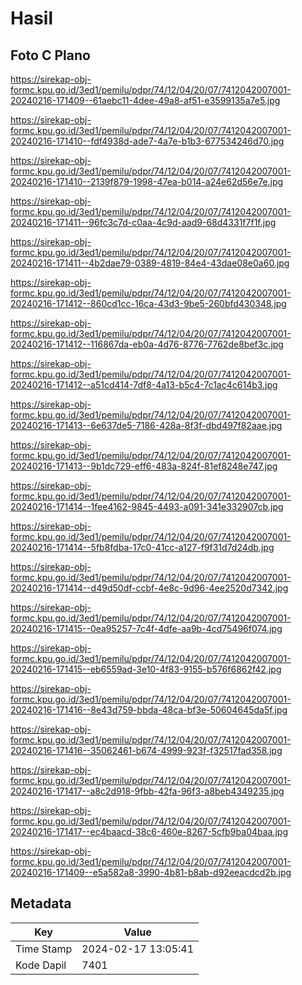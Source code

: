 # Hasil

## Foto C Plano

https://sirekap-obj-formc.kpu.go.id/3ed1/pemilu/pdpr/74/12/04/20/07/7412042007001-20240216-171409--61aebc11-4dee-49a8-af51-e3599135a7e5.jpg

https://sirekap-obj-formc.kpu.go.id/3ed1/pemilu/pdpr/74/12/04/20/07/7412042007001-20240216-171410--fdf4938d-ade7-4a7e-b1b3-677534246d70.jpg

https://sirekap-obj-formc.kpu.go.id/3ed1/pemilu/pdpr/74/12/04/20/07/7412042007001-20240216-171410--2139f879-1998-47ea-b014-a24e62d56e7e.jpg

https://sirekap-obj-formc.kpu.go.id/3ed1/pemilu/pdpr/74/12/04/20/07/7412042007001-20240216-171411--96fc3c7d-c0aa-4c9d-aad9-68d4331f7f1f.jpg

https://sirekap-obj-formc.kpu.go.id/3ed1/pemilu/pdpr/74/12/04/20/07/7412042007001-20240216-171411--4b2dae79-0389-4819-84e4-43dae08e0a60.jpg

https://sirekap-obj-formc.kpu.go.id/3ed1/pemilu/pdpr/74/12/04/20/07/7412042007001-20240216-171412--860cd1cc-16ca-43d3-9be5-260bfd430348.jpg

https://sirekap-obj-formc.kpu.go.id/3ed1/pemilu/pdpr/74/12/04/20/07/7412042007001-20240216-171412--116867da-eb0a-4d76-8776-7762de8bef3c.jpg

https://sirekap-obj-formc.kpu.go.id/3ed1/pemilu/pdpr/74/12/04/20/07/7412042007001-20240216-171412--a51cd414-7df8-4a13-b5c4-7c1ac4c614b3.jpg

https://sirekap-obj-formc.kpu.go.id/3ed1/pemilu/pdpr/74/12/04/20/07/7412042007001-20240216-171413--6e637de5-7186-428a-8f3f-dbd497f82aae.jpg

https://sirekap-obj-formc.kpu.go.id/3ed1/pemilu/pdpr/74/12/04/20/07/7412042007001-20240216-171413--9b1dc729-eff6-483a-824f-81ef8248e747.jpg

https://sirekap-obj-formc.kpu.go.id/3ed1/pemilu/pdpr/74/12/04/20/07/7412042007001-20240216-171414--1fee4162-9845-4493-a091-341e332907cb.jpg

https://sirekap-obj-formc.kpu.go.id/3ed1/pemilu/pdpr/74/12/04/20/07/7412042007001-20240216-171414--5fb8fdba-17c0-41cc-a127-f9f31d7d24db.jpg

https://sirekap-obj-formc.kpu.go.id/3ed1/pemilu/pdpr/74/12/04/20/07/7412042007001-20240216-171414--d49d50df-ccbf-4e8c-9d96-4ee2520d7342.jpg

https://sirekap-obj-formc.kpu.go.id/3ed1/pemilu/pdpr/74/12/04/20/07/7412042007001-20240216-171415--0ea95257-7c4f-4dfe-aa9b-4cd75496f074.jpg

https://sirekap-obj-formc.kpu.go.id/3ed1/pemilu/pdpr/74/12/04/20/07/7412042007001-20240216-171415--eb6559ad-3e10-4f83-9155-b576f6862f42.jpg

https://sirekap-obj-formc.kpu.go.id/3ed1/pemilu/pdpr/74/12/04/20/07/7412042007001-20240216-171416--8e43d759-bbda-48ca-bf3e-50604645da5f.jpg

https://sirekap-obj-formc.kpu.go.id/3ed1/pemilu/pdpr/74/12/04/20/07/7412042007001-20240216-171416--35062461-b674-4999-923f-f32517fad358.jpg

https://sirekap-obj-formc.kpu.go.id/3ed1/pemilu/pdpr/74/12/04/20/07/7412042007001-20240216-171417--a8c2d918-9fbb-42fa-96f3-a8beb4349235.jpg

https://sirekap-obj-formc.kpu.go.id/3ed1/pemilu/pdpr/74/12/04/20/07/7412042007001-20240216-171417--ec4baacd-38c6-460e-8267-5cfb9ba04baa.jpg

https://sirekap-obj-formc.kpu.go.id/3ed1/pemilu/pdpr/74/12/04/20/07/7412042007001-20240216-171409--e5a582a8-3990-4b81-b8ab-d92eeacdcd2b.jpg


## Metadata

| Key        | Value               |
| ---------- | ------------------- |
| Time Stamp | 2024-02-17 13:05:41 |
| Kode Dapil | 7401                |



